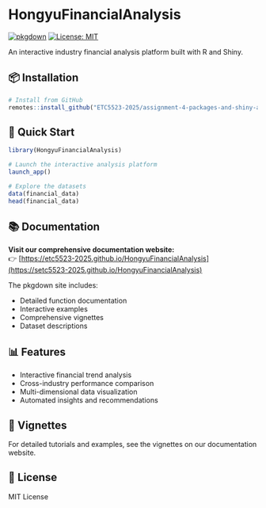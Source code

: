 # HongyuFinancialAnalysis

[![pkgdown](https://img.shields.io/badge/pkgdown-site-blue.svg)](https://yourusername.github.io/HongyuFinancialAnalysis)
[![License: MIT](https://img.shields.io/badge/License-MIT-yellow.svg)](https://opensource.org/licenses/MIT)

An interactive industry financial analysis platform built with R and Shiny.

## 📦 Installation

```r
# Install from GitHub
remotes::install_github("ETC5523-2025/assignment-4-packages-and-shiny-apps-shenhaiTT")
```

## 🚀 Quick Start

```r
library(HongyuFinancialAnalysis)

# Launch the interactive analysis platform
launch_app()

# Explore the datasets
data(financial_data)
head(financial_data)
```

## 📚 Documentation

**Visit our comprehensive documentation website:**  
👉 [https://etc5523-2025.github.io/HongyuFinancialAnalysis](https://setc5523-2025.github.io/HongyuFinancialAnalysis)

The pkgdown site includes:
- Detailed function documentation
- Interactive examples
- Comprehensive vignettes
- Dataset descriptions

## 📊 Features

- Interactive financial trend analysis
- Cross-industry performance comparison  
- Multi-dimensional data visualization
- Automated insights and recommendations

## 📖 Vignettes

For detailed tutorials and examples, see the vignettes on our documentation website.

## 📄 License

MIT License